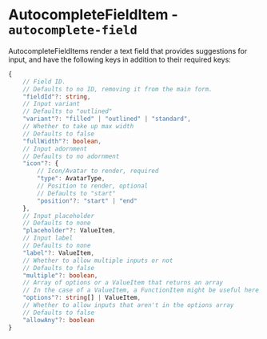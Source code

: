 # AutocompleteFieldItem - `autocomplete-field`

AutocompleteFieldItems render a text field that provides suggestions for input, and have the following keys in addition to their required keys:

```typescript
{
    // Field ID. 
    // Defaults to no ID, removing it from the main form.
    "fieldId"?: string,
    // Input variant
    // Defaults to "outlined"
    "variant"?: "filled" | "outlined" | "standard",
    // Whether to take up max width
    // Defaults to false
    "fullWidth"?: boolean,
    // Input adornment
    // Defaults to no adornment
    "icon"?: {
        // Icon/Avatar to render, required
        "type": AvatarType,
        // Position to render, optional
        // Defaults to "start"
        "position"?: "start" | "end"
    },
    // Input placeholder
    // Defaults to none
    "placeholder"?: ValueItem,
    // Input label
    // Defaults to none
    "label"?: ValueItem,
    // Whether to allow multiple inputs or not
    // Defaults to false
    "multiple"?: boolean,
    // Array of options or a ValueItem that returns an array
    // In the case of a ValueItem, a FunctionItem might be useful here
    "options"?: string[] | ValueItem,
    // Whether to allow inputs that aren't in the options array
    // Defaults to false
    "allowAny"?: boolean
}
```